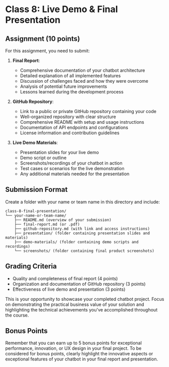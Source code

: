 # Class 8: Live Demo & Final Presentation

## Assignment (10 points)

For this assignment, you need to submit:

1. **Final Report**:
   - Comprehensive documentation of your chatbot architecture
   - Detailed explanation of all implemented features
   - Discussion of challenges faced and how they were overcome
   - Analysis of potential future improvements
   - Lessons learned during the development process

2. **GitHub Repository**:
   - Link to a public or private GitHub repository containing your code
   - Well-organized repository with clear structure
   - Comprehensive README with setup and usage instructions
   - Documentation of API endpoints and configurations
   - License information and contribution guidelines

3. **Live Demo Materials**:
   - Presentation slides for your live demo
   - Demo script or outline
   - Screenshots/recordings of your chatbot in action
   - Test cases or scenarios for the live demonstration
   - Any additional materials needed for the presentation

## Submission Format

Create a folder with your name or team name in this directory and include:

```
class-8-final-presentation/
└── your-name-or-team-name/
    ├── README.md (overview of your submission)
    ├── final-report.md (or .pdf)
    ├── github-repository.md (with link and access instructions)
    ├── presentation/ (folder containing presentation slides and materials)
    ├── demo-materials/ (folder containing demo scripts and recordings)
    └── screenshots/ (folder containing final product screenshots)
```

## Grading Criteria

- Quality and completeness of final report (4 points)
- Organization and documentation of GitHub repository (3 points)
- Effectiveness of live demo and presentation (3 points)

This is your opportunity to showcase your completed chatbot project. Focus on demonstrating the practical business value of your solution and highlighting the technical achievements you've accomplished throughout the course.

## Bonus Points

Remember that you can earn up to 5 bonus points for exceptional performance, innovation, or UX design in your final project. To be considered for bonus points, clearly highlight the innovative aspects or exceptional features of your chatbot in your final report and presentation.
